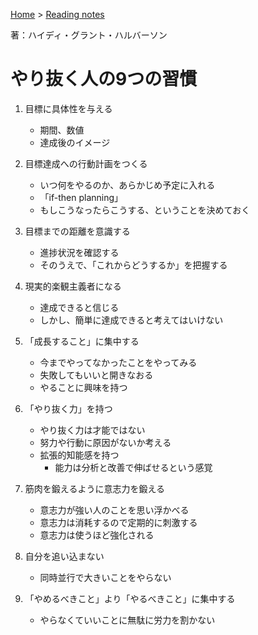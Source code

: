 <style>section h1 { color: #069; }</style>

[Home](/) > [Reading notes](/reading_notes/)

著：ハイディ・グラント・ハルバーソン

やり抜く人の9つの習慣
===

1. 目標に具体性を与える
    * 期間、数値
    * 達成後のイメージ

1. 目標達成への行動計画をつくる
    * いつ何をやるのか、あらかじめ予定に入れる
    * 「if-then planning」
    * もしこうなったらこうする、ということを決めておく

1. 目標までの距離を意識する
    * 進捗状況を確認する
    * そのうえで、「これからどうするか」を把握する

1. 現実的楽観主義者になる
    * 達成できると信じる
    * しかし、簡単に達成できると考えてはいけない

1. 「成長すること」に集中する
    * 今までやってなかったことをやってみる
    * 失敗してもいいと開きなおる
    * やることに興味を持つ

1. 「やり抜く力」を持つ
    * やり抜く力は才能ではない
    * 努力や行動に原因がないか考える
    * 拡張的知能感を持つ
        * 能力は分析と改善で伸ばせるという感覚

1. 筋肉を鍛えるように意志力を鍛える
    * 意志力が強い人のことを思い浮かべる
    * 意志力は消耗するので定期的に刺激する
    * 意志力は使うほど強化される

1. 自分を追い込まない
    * 同時並行で大きいことをやらない

1. 「やめるべきこと」より「やるべきこと」に集中する
    * やらなくていいことに無駄に労力を割かない
